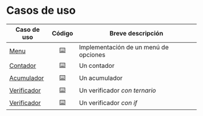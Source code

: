 # Casos de uso

|Caso de uso|Código|Breve descripción
|-|:-:|-|
[Menu](menu.md)|[⌨️](/src/casosDeUso/Menu.java)|Implementación de un menú de opciones
[Contador](contador.md)|[⌨️](/src/casosDeUso/Contador.java)|Un contador
[Acumulador](acumulador.md)|[⌨️](/src/casosDeUso/Acumulador.java)|Un acumulador
[Verificador](verificador.md)|[⌨️](/src/casosDeUso/Verificador.java)|Un verificador *con ternario*
[Verificador](verificador.md)|[⌨️](/src/casosDeUso/VerificadorIf.java)|Un verificador *con if*
